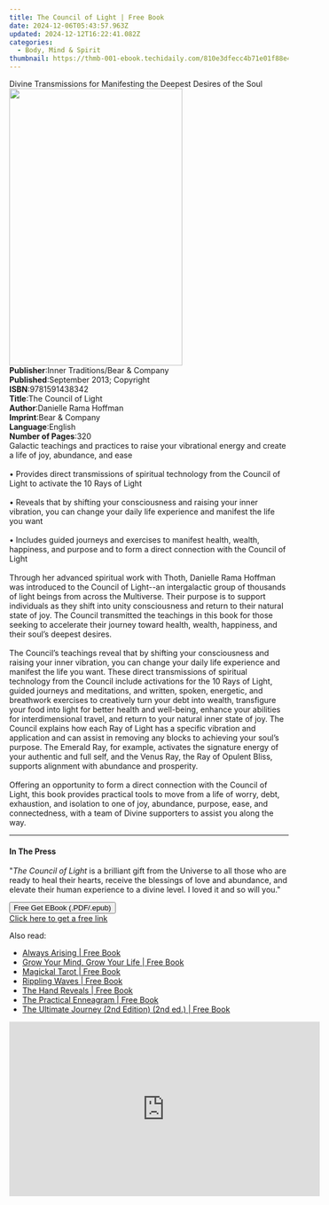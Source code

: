 ```yaml
---
title: The Council of Light | Free Book
date: 2024-12-06T05:43:57.963Z
updated: 2024-12-12T16:22:41.082Z
categories:
  - Body, Mind & Spirit
thumbnail: https://thmb-001-ebook.techidaily.com/810e3dfecc4b71e01f88e46c4f7a46af000a0df721b0f1bd8587d592125880e1.jpg
---
```

<main id="book-container">
  <div class="flex flex-col">
    <div class="book-brief flex-1 py-6 px-4 sm:p-6 md:py-10 md:px-8">
      <!-- brief-->
      <div class="book-brief-main">
        Divine Transmissions for Manifesting the Deepest Desires of the Soul
      </div>
    </div>
    <div
      class="book-meta-info flex-1 grid gap-4 col-start-1 col-end-3 row-start-1 sm:mb-6 sm:grid-cols-4 lg:gap-6 lg:col-start-2 lg:row-end-6 lg:row-span-6 lg:mb-0"
    >
      <div
        class="book-meta-info-left place-content-center mt-4 p-4 text-sm leading-6 col-start-2 col-span-2 dark:text-slate-400"
      >
        <img
          class="w-full h-500 object-cover rounded-lg sm:h-255 sm:col-span-2 lg:col-span-full"
          src="https://img-001-ebook.techidaily.com/0f34ce5400d57cbf852e635ecfb8a210e6640a0f86608dadd352ca9e3056f79d.jpg"
          alt=""
          width="312"
          height="500"
        />
      </div>
      <div
        class="book-meta-info-right mt-2 col-start-1 row-start-2 col-span-3 self-center"
      >
        <!-- meta data  -->
        <div class="flex flex-col px-4 md:px-8">
          <div class="flex-1">
            <strong>Publisher</strong>:<span class="px-2"
              >Inner Traditions/Bear &amp; Company</span
            >
          </div>
          <div class="flex-1">
            <strong>Published</strong>:<span class="px-2"
              >September 2013; Copyright</span
            >
          </div>
          <div class="flex-1">
            <strong>ISBN</strong>:<span class="px-2">9781591438342</span>
          </div>
          <div class="flex-1">
            <strong>Title</strong>:<span class="px-2"
              >The Council of Light</span
            >
          </div>
          <div class="flex-1">
            <strong>Author</strong>:<span class="px-2"
              >Danielle Rama Hoffman</span
            >
          </div>
          <div class="flex-1">
            <strong>Imprint</strong>:<span class="px-2"
              >Bear &amp; Company</span
            >
          </div>
          <div class="flex-1">
            <strong>Language</strong>:<span class="px-2">English</span>
          </div>
          <div class="flex-1">
            <strong>Number of Pages</strong>:<span class="px-2">320</span>
          </div>
        </div>
      </div>
    </div>
    <div class="book-description flex-1 py-6 px-4 sm:p-6 md:py-10 md:px-8">
      <div class="book-description-main">
        <div accordion-content="" id="description">
          Galactic teachings and practices to raise your vibrational energy and
          create a life of joy, abundance, and ease <br />
          <br />• Provides direct transmissions of spiritual technology from the
          Council of Light to activate the 10 Rays of Light <br />
          <br />• Reveals that by shifting your consciousness and raising your
          inner vibration, you can change your daily life experience and
          manifest the life you want <br />
          <br />• Includes guided journeys and exercises to manifest health,
          wealth, happiness, and purpose and to form a direct connection with
          the Council of Light <br />
          <br />Through her advanced spiritual work with Thoth, Danielle Rama
          Hoffman was introduced to the Council of Light--an intergalactic group
          of thousands of light beings from across the Multiverse. Their purpose
          is to support individuals as they shift into unity consciousness and
          return to their natural state of joy. The Council transmitted the
          teachings in this book for those seeking to accelerate their journey
          toward health, wealth, happiness, and their soul’s deepest desires.
          <br />
          <br />The Council’s teachings reveal that by shifting your
          consciousness and raising your inner vibration, you can change your
          daily life experience and manifest the life you want. These direct
          transmissions of spiritual technology from the Council include
          activations for the 10 Rays of Light, guided journeys and meditations,
          and written, spoken, energetic, and breathwork exercises to creatively
          turn your debt into wealth, transfigure your food into light for
          better health and well-being, enhance your abilities for
          interdimensional travel, and return to your natural inner state of
          joy. The Council explains how each Ray of Light has a specific
          vibration and application and can assist in removing any blocks to
          achieving your soul’s purpose. The Emerald Ray, for example, activates
          the signature energy of your authentic and full self, and the Venus
          Ray, the Ray of Opulent Bliss, supports alignment with abundance and
          prosperity. <br />
          <br />Offering an opportunity to form a direct connection with the
          Council of Light, this book provides practical tools to move from a
          life of worry, debt, exhaustion, and isolation to one of joy,
          abundance, purpose, ease, and connectedness, with a team of Divine
          supporters to assist you along the way.
        </div>
        <div class="accordion-fader"></div>
      </div>
    </div>
    <div class="book-excerpts flex-1 py-6 px-4 sm:p-6 md:py-10 md:px-8">
      <!-- excerpts-->
      <div class="book-excerpts-main">
        <hr />
        <h4 class="placeholder placeholder-heading">
          <span>In The Press</span>
        </h4>
        <p>
          "<i>The Council of Light</i> is a brilliant gift from the Universe to
          all those who are ready to heal their hearts, receive the blessings of
          love and abundance, and elevate their human experience to a divine
          level. I loved it and so will you."
        </p>
      </div>
    </div>
    <div
      class="book-about-author flex-1 py-6 px-4 sm:p-6 md:py-10 md:px-8"
    ></div>
    <div class="book-free-get flex-1 py-6 px-4 sm:p-6 md:py-10 md:px-8">
      <button
        id="btn-free-get"
        class="bg-blue-500 hover:bg-blue-700 text-white font-bold py-2 px-4 rounded"
      >
        Free Get EBook (.PDF/.epub)
      </button>
      <div id="countdown-display" class="px-2 text-lg mt-2"></div>
      <a
        id="free-link"
        class="hidden bg-blue-500 hover:bg-blue-700 text-white font-bold py-2 px-4 rounded"
        href="https://www.ebooks.com/en-us/book/95782434/the-council-of-light/danielle-rama-hoffman/"
        target="_blank"
        >Click here to get a free link</a
      >
    </div>
    <script>
      let countdownTime = 0;
      let countdownInterval = null;
      document
        .getElementById('btn-free-get')
        .addEventListener('click', startCountdown);
      function startCountdown() {
        countdownTime = new Date().getTime() + 60000 * 3;
        countdownInterval = setInterval(updateCountdown, 1000);
        document.getElementById('btn-free-get').disabled = true;
        document
          .getElementById('btn-free-get')
          .classList.add('bg-gray-500', 'cursor-not-allowed');
      }
      function updateCountdown() {
        let currentTime = new Date().getTime();
        let timeLeft = countdownTime - currentTime;
        let secondsLeft = Math.floor(timeLeft / 1000);
        document.getElementById('countdown-display').innerHTML =
          `Remaining time: ${secondsLeft} seconds.`;
        if (secondsLeft <= 0) {
          clearInterval(countdownInterval);
          document.getElementById('btn-free-get').classList.add('hidden');
          document.getElementById('free-link').classList.remove('hidden');
          document.getElementById('countdown-display').innerHTML = '';
        }
      }
    </script>
  </div>
</main>

<ins class="adsbygoogle"
      style="display:block"
      data-ad-client="ca-pub-7571918770474297"
      data-ad-slot="8358498916"
      data-ad-format="auto"
      data-full-width-responsive="true"></ins>
    

<span class="atpl-alsoreadstyle">Also read:</span>
<div><ul>
<li><a href="https://novels-ebooks.techidaily.com/210282902-9781950685653-always-arising/"><u>Always Arising | Free Book</u></a></li>
<li><a href="https://novels-ebooks.techidaily.com/210282131-9780645116113-grow-your-mind-grow-your-life/"><u>Grow Your Mind, Grow Your Life | Free Book</u></a></li>
<li><a href="https://novels-ebooks.techidaily.com/210282278-9781589239944-magickal-tarot/"><u>Magickal Tarot | Free Book</u></a></li>
<li><a href="https://novels-ebooks.techidaily.com/210282196-9781736532614-rippling-waves/"><u>Rippling Waves | Free Book</u></a></li>
<li><a href="https://novels-ebooks.techidaily.com/210282832-9781912807734-the-hand-reveals/"><u>The Hand Reveals | Free Book</u></a></li>
<li><a href="https://novels-ebooks.techidaily.com/210282855-9781801346344-the-practical-enneagram/"><u>The Practical Enneagram | Free Book</u></a></li>
<li><a href="https://novels-ebooks.techidaily.com/210282248-9781737092490-the-ultimate-journey-2nd-edition-2nd-ed/"><u>The Ultimate Journey (2nd Edition) (2nd ed.) | Free Book</u></a></li>
</ul></div>

<!-- affiliate ads begin -->
<iframe width="560" height="315" src="https://www.youtube.com/embed/1rCjQ09iG7s?si=Si1fUBric8MH1VHI" title="YouTube video player" frameborder="0" allow="accelerometer; autoplay; clipboard-write; encrypted-media; gyroscope; picture-in-picture; web-share" referrerpolicy="strict-origin-when-cross-origin" allowfullscreen></iframe>
<!-- affiliate ads end -->

